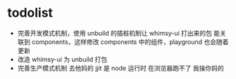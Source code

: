 # todolist

- 完善开发模式机制，使用 unbuild 的插桩机制让 whimsy-ui 打出来的包 能关联到 components，这样修改 components 中的组件，playground 也会随着更新
- 改造 whimsy-ui 为 unbuild 打包
- 完善生产模式机制
  去他妈的 jjit 是 node 运行时 在浏览器跑不了 我操你妈的

